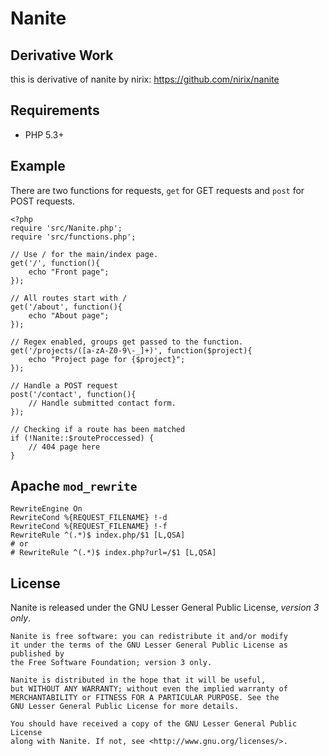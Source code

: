 Nanite
======

Derivative Work
---------------
this is derivative of nanite by nirix:
https://github.com/nirix/nanite


Requirements
------------

- PHP 5.3+

Example
-------

There are two functions for requests, `get` for GET requests and `post` for POST requests.

    <?php
    require 'src/Nanite.php';
    require 'src/functions.php';

    // Use / for the main/index page.
    get('/', function(){
        echo "Front page";
    });

    // All routes start with /
    get('/about', function(){
        echo "About page";
    });

    // Regex enabled, groups get passed to the function.
    get('/projects/([a-zA-Z0-9\-_]+)', function($project){
        echo "Project page for {$project}";
    });

    // Handle a POST request
    post('/contact', function(){
        // Handle submitted contact form.
    });

    // Checking if a route has been matched
    if (!Nanite::$routeProccessed) {
        // 404 page here
    }

Apache `mod_rewrite`
--------------------

    RewriteEngine On
    RewriteCond %{REQUEST_FILENAME} !-d
    RewriteCond %{REQUEST_FILENAME} !-f
    RewriteRule ^(.*)$ index.php/$1 [L,QSA]
    # or
    # RewriteRule ^(.*)$ index.php?url=/$1 [L,QSA]

License
-------

Nanite is released under the GNU Lesser General Public License, _version 3 only_.

    Nanite is free software: you can redistribute it and/or modify
    it under the terms of the GNU Lesser General Public License as published by
    the Free Software Foundation; version 3 only.

    Nanite is distributed in the hope that it will be useful,
    but WITHOUT ANY WARRANTY; without even the implied warranty of
    MERCHANTABILITY or FITNESS FOR A PARTICULAR PURPOSE. See the
    GNU Lesser General Public License for more details.

    You should have received a copy of the GNU Lesser General Public License
    along with Nanite. If not, see <http://www.gnu.org/licenses/>.

